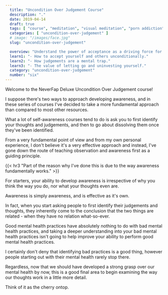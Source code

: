 ```yaml
---
  title: "Uncondition Over Judgement Course"
  description: "."
  date: 2019-04-14
  draft: true
  tags: [ "course", "meditation", "visual meditation", "porn addiction", "addiction", "awareness", "awareness exercises", "perspective", "nofap", "neverfap", "neverfap deluxe" ]
  categories: [ "uncondition-over-judgement" ]
  # image: "/images/face.jpg"
  slug: "uncondition-over-judgement"

  overview: "Understand the power of acceptance as a driving force for self-control."
  learn1: "- How to accept yourself and others unconditionally."
  learn2: "- How judgements are a mental trap."
  learn3: "- The value of letting go and uninvesting yourself."
  category: "uncondition-over-judgement"
  number: "six"
---
```


<!-- Will Require One Edit -->

Welcome to the NeverFap Deluxe Uncondition Over Judgement course!

I suppose there's two ways to approach developing awareness, and in these series of courses I've decided to take a more fundamental approach than compared to most other resources.

What a lot of self-awareness courses tend to do is ask you to first identify your thoughts and judgements, and then to go about dissolving them once they've been identified.

From a very fundamental point of view and from my own personal experience, I don't believe it's a very effective approach and instead, I've gone down the route of teaching observation and awareness first as a guiding principle.


{{< hr3 "Part of the reason why I've done this is due to the way awareness fundamentally works." >}}


For starters, your ability to develop awareness is irrespective of why you think the way you do, nor what your thoughts even are.

Awareness is simply awareness, and is effective as it's own.

In fact, when you start asking people to first identify their judgements and thoughts, they inherently come to the conclusion that the two things are related - when they have no relation what-so-ever.

Good mental health practices have absolutely nothing to do with bad mental health practices, and taking a deeper understanding into your bad mental health practices isn't going to help improve your ability to perform good mental health practices.

I certainly don't deny that identifying bad practices is a good thing, however people starting out with their mental health rarely stop there.

Regardless, now that we should have developed a strong grasp over our mental health by now, this is a good final area to begin examining the way our thoughts work in a little more detail.

Think of it as the cherry ontop.
